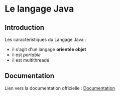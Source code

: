 # Le langage Java

## Introduction

Les caractéristiques du Langage Java :

* il s'agit d'un langage **orientée objet**
* il est *portable*
* il est multithreadé 

## Documentation

Lien vers la <span class="text-danger">documentation officielle</span> : [Documentation](https://docs.oracle.com/en/java/ "Documentation")

